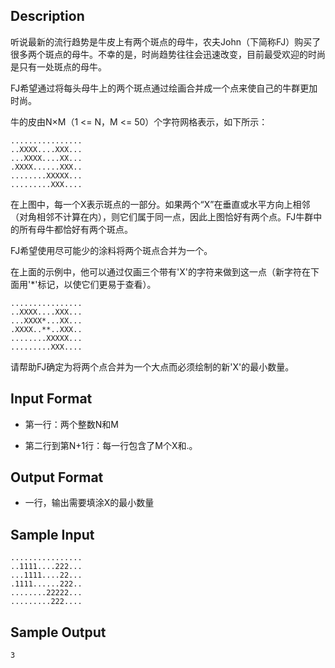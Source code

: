 ## Description

听说最新的流行趋势是牛皮上有两个斑点的母牛，农夫John（下简称FJ）购买了很多两个斑点的母牛。不幸的是，时尚趋势往往会迅速改变，目前最受欢迎的时尚是只有一处斑点的母牛。

FJ希望通过将每头母牛上的两个斑点通过绘画合并成一个点来使自己的牛群更加时尚。

牛的皮由N×M（1 \<= N，M \<= 50）个字符网格表示，如下所示：

```
................
..XXXX....XXX...
...XXXX....XX...
.XXXX......XXX..
........XXXXX...
.........XXX....
```

在上图中，每一个X表示斑点的一部分。如果两个“X”在垂直或水平方向上相邻（对角相邻不计算在内），则它们属于同一点，因此上图恰好有两个点。FJ牛群中的所有母牛都恰好有两个斑点。

FJ希望使用尽可能少的涂料将两个斑点合并为一个。

在上面的示例中，他可以通过仅画三个带有'X'的字符来做到这一点（新字符在下面用'\*'标记，以使它们更易于查看）。

```
................
..XXXX....XXX...
...XXXX*...XX...
.XXXX..**..XXX..
........XXXXX...
.........XXX....
```

请帮助FJ确定为将两个点合并为一个大点而必须绘制的新'X'的最小数量。

## Input Format

-   第一行：两个整数N和M

-   第二行到第N+1行：每一行包含了M个X和.。

## Output Format

-   一行，输出需要填涂X的最小数量

## Sample Input

```
................
..1111....222...
...1111....22...
.1111......222..
........22222...
.........222....
```

## Sample Output

```
3
```


